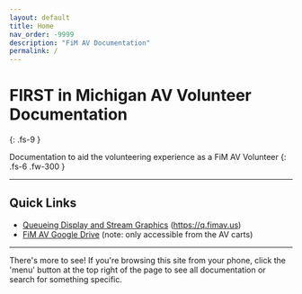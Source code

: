 ```yaml
---
layout: default
title: Home
nav_order: -9999
description: "FiM AV Documentation"
permalink: /
---
```


# FIRST in Michigan AV Volunteer Documentation
{: .fs-9 }

Documentation to aid the volunteering experience as a FiM AV Volunteer
{: .fs-6 .fw-300 }

---

## Quick Links

- [Queueing Display and Stream Graphics](https://q.fimav.us) (https://q.fimav.us)
- [FiM AV Google Drive](https://drive.google.com/drive/u/0/folders/0AE4tkBWqgMJGUk9PVA) (note: only accessible from the AV carts)

---

There's more to see! If you're browsing this site from your phone, click the 'menu' button at the top right of the page to see all documentation or search for something specific.